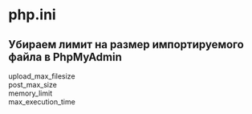 # php.ini

<h2>Убираем лимит на размер импортируемого файла в PhpMyAdmin</h2>
upload_max_filesize<br />
post_max_size<br />
memory_limit<br />
max_execution_time<br />
